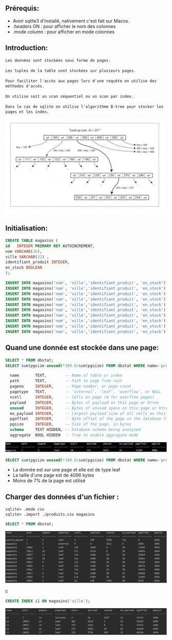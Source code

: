 
Prérequis: 
----------

* Avoir sqlite3 d'installé, nativement c'est fait sur Macos.
* .headers ON :  pour afficher le nom des colonnes  
* .mode column :  pour afficher en mode colonnes  

Introduction:
------------

```
Les données sont stockées sous forme de pages.

Les tuples de la table sont stockées sur plusieurs pages.

Pour faciliter l'accès aux pages lors d'une requête on utilise des méthodes d'accès.

On utilise soit un scan séquentiel ou un scan par index.

Dans le cas de sqlite on utilise l'algorithme B-tree pour stocker les pages et les index.
 ```


   ![img_3.png](img_3.png)


Initialisation:
------------

```sql
CREATE TABLE magasins (
id   INTEGER PRIMARY KEY AUTOINCREMENT,
nom VARCHAR(16),
ville VARCHAR(32) ,
identifiant_produit INTEGER, 
en_stock BOOLEAN
);
```

```sql
INSERT INTO magasins('nom', 'ville','identifiant_produit', 'en_stock') VALUES ('microgame','paris', 1, TRUE);
INSERT INTO magasins('nom', 'ville','identifiant_produit', 'en_stock') VALUES ('microgame','paris', 3, TRUE);
INSERT INTO magasins('nom', 'ville','identifiant_produit', 'en_stock') VALUES ('microgame','paris', 5, FALSE);
INSERT INTO magasins('nom', 'ville','identifiant_produit', 'en_stock') VALUES ('macrogame_21','lille', 1, TRUE);
INSERT INTO magasins('nom', 'ville','identifiant_produit', 'en_stock') VALUES ('macrogame_21','lille',5, FALSE);
INSERT INTO magasins('nom', 'ville','identifiant_produit', 'en_stock') VALUES ('irongame','paris', 4, TRUE);
INSERT INTO magasins('nom', 'ville','identifiant_produit', 'en_stock') VALUES ('irongame','paris', 3, TRUE);
INSERT INTO magasins('nom', 'ville','identifiant_produit', 'en_stock') VALUES ('irongame','paris', 5, FALSE);
INSERT INTO magasins('nom', 'ville','identifiant_produit', 'en_stock') VALUES ('decagame','toulouse', 2, TRUE);
INSERT INTO magasins('nom', 'ville','identifiant_produit', 'en_stock') VALUES ('decagame','toulouse', 5, TRUE);
```


Quand une donnée est stockée dans une page:
------------

```sql
SELECT * FROM dbstat;
SELECT sum(pgsize-unused)*100.0/sum(pgsize) FROM dbstat WHERE name='produits';
```

```sql
  name       TEXT,        -- Name of table or index
  path       TEXT,        -- Path to page from root
  pageno     INTEGER,     -- Page number, or page count
  pagetype   TEXT,        -- 'internal', 'leaf', 'overflow', or NULL
  ncell      INTEGER,     -- Cells on page (0 for overflow pages)
  payload    INTEGER,     -- Bytes of payload on this page or btree
  unused     INTEGER,     -- Bytes of unused space on this page or btree
  mx_payload INTEGER,     -- Largest payload size of all cells on this row
  pgoffset   INTEGER,     -- Byte offset of the page in the database file
  pgsize     INTEGER,     -- Size of the page, in bytes
  schema     TEXT HIDDEN, -- Database schema being analyzed
  aggregate  BOOL HIDDEN  -- True to enable aggregate mode
```

![img.png](img.png)

```sql
SELECT sum(pgsize-unused)*100.0/sum(pgsize) FROM dbstat WHERE name='produits';
```

- La donnée est sur une page et elle est de type leaf
- La taille d'une page est de 4096 bytes
- Moins de 7% de la page est utilisé  



Charger des données d'un fichier  :
------------


```shell
sqlite> .mode csv
sqlite> .import ./produits.csv magasins
```

```sql
SELECT * FROM dbstat;
```

![img_1.png](img_1.png)

c

````sql
CREATE INDEX i1 ON magasins('ville');
````

![img_2.png](img_2.png)